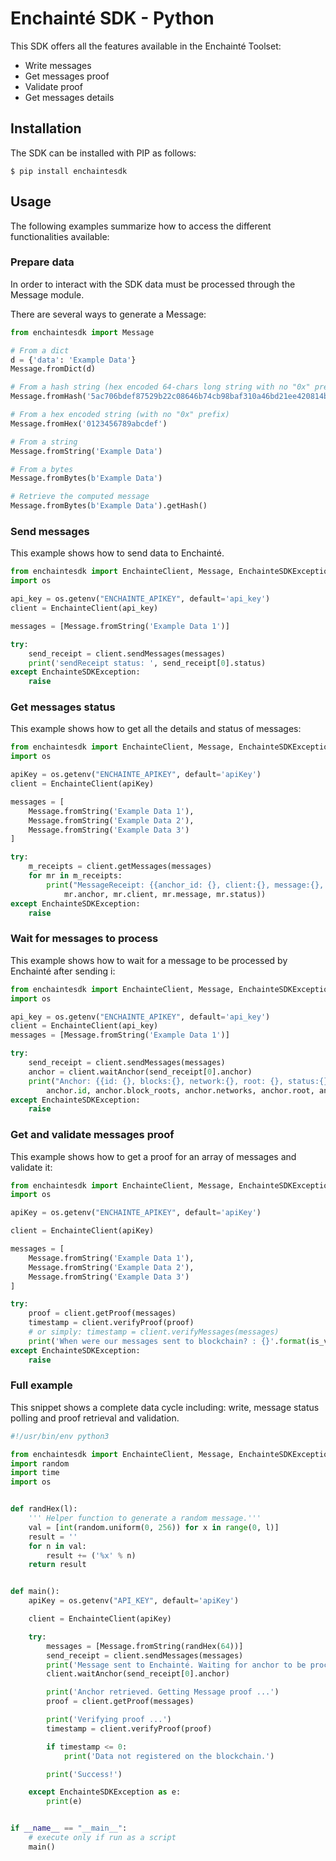 # Enchainté SDK -  Python

This SDK offers all the features available in the Enchainté Toolset:
- Write messages
- Get messages proof
- Validate proof
- Get messages details

## Installation

The SDK can be installed with PIP as follows:

```shell
$ pip install enchaintesdk
```

## Usage

The following examples summarize how to access the different functionalities available:

### Prepare data

In order to interact with the SDK data must be processed through the Message module.

There are several ways to generate a Message:

```python
from enchaintesdk import Message

# From a dict
d = {'data': 'Example Data'}
Message.fromDict(d)

# From a hash string (hex encoded 64-chars long string with no "0x" prefix)
Message.fromHash('5ac706bdef87529b22c08646b74cb98baf310a46bd21ee420814b04c71fa42b1')

# From a hex encoded string (with no "0x" prefix)
Message.fromHex('0123456789abcdef')

# From a string
Message.fromString('Example Data')

# From a bytes
Message.fromBytes(b'Example Data')

# Retrieve the computed message
Message.fromBytes(b'Example Data').getHash()
```

### Send messages

This example shows how to send data to Enchainté.

```python
from enchaintesdk import EnchainteClient, Message, EnchainteSDKException
import os

api_key = os.getenv("ENCHAINTE_APIKEY", default='api_key')
client = EnchainteClient(api_key)

messages = [Message.fromString('Example Data 1')]

try:
	send_receipt = client.sendMessages(messages)
    print('sendReceipt status: ', send_receipt[0].status)
except EnchainteSDKException:
	raise
```

### Get messages status

This example shows how to get all the details and status of messages:

```python
from enchaintesdk import EnchainteClient, Message, EnchainteSDKException
import os

apiKey = os.getenv("ENCHAINTE_APIKEY", default='apiKey')
client = EnchainteClient(apiKey)

messages = [
    Message.fromString('Example Data 1'),
    Message.fromString('Example Data 2'),
    Message.fromString('Example Data 3')
]

try:
	m_receipts = client.getMessages(messages)
    for mr in m_receipts:
        print("MessageReceipt: {{anchor_id: {}, client:{}, message:{}, status:{}}}".format(
            mr.anchor, mr.client, mr.message, mr.status))
except EnchainteSDKException:
	raise
```


### Wait for messages to process

This example shows how to wait for a message to be processed by Enchainté after sending i:

```python
from enchaintesdk import EnchainteClient, Message, EnchainteSDKException
import os

api_key = os.getenv("ENCHAINTE_APIKEY", default='api_key')
client = EnchainteClient(api_key)
messages = [Message.fromString('Example Data 1')]

try:
	send_receipt = client.sendMessages(messages)
    anchor = client.waitAnchor(send_receipt[0].anchor)
    print("Anchor: {{id: {}, blocks:{}, network:{}, root: {}, status:{}}}".format(
        anchor.id, anchor.block_roots, anchor.networks, anchor.root, anchor.status))
except EnchainteSDKException:
	raise
```

### Get and validate messages proof

This example shows how to get a proof for an array of messages and validate it:

```python
from enchaintesdk import EnchainteClient, Message, EnchainteSDKException
import os

apiKey = os.getenv("ENCHAINTE_APIKEY", default='apiKey')

client = EnchainteClient(apiKey)

messages = [
    Message.fromString('Example Data 1'),
    Message.fromString('Example Data 2'),
    Message.fromString('Example Data 3')
]

try:
	proof = client.getProof(messages)
	timestamp = client.verifyProof(proof)
    # or simply: timestamp = client.verifyMessages(messages)
    print('When were our messages sent to blockchain? : {}'.format(is_valid_boolean))
except EnchainteSDKException:
	raise
```

### Full example

This snippet shows a complete data cycle including: write, message status polling and proof retrieval and validation.

```python
#!/usr/bin/env python3

from enchaintesdk import EnchainteClient, Message, EnchainteSDKException
import random
import time
import os


def randHex(l):
    ''' Helper function to generate a random message.'''
    val = [int(random.uniform(0, 256)) for x in range(0, l)]
    result = ''
    for n in val:
        result += ('%x' % n)
    return result


def main():
    apiKey = os.getenv("API_KEY", default='apiKey')

    client = EnchainteClient(apiKey)

    try:
        messages = [Message.fromString(randHex(64))]
        send_receipt = client.sendMessages(messages)
        print('Message sent to Enchainté. Waiting for anchor to be processed ...')
        client.waitAnchor(send_receipt[0].anchor)

        print('Anchor retrieved. Getting Message proof ...')
        proof = client.getProof(messages)

        print('Verifying proof ...')
        timestamp = client.verifyProof(proof)

        if timestamp <= 0:
            print('Data not registered on the blockchain.')

        print('Success!')

    except EnchainteSDKException as e:
        print(e)


if __name__ == "__main__":
    # execute only if run as a script
    main()
```
